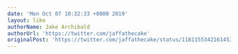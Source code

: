 ```yaml
---
date: 'Mon Oct 07 10:32:33 +0000 2019'
layout: like
authorName: Jake Archibald
authorUrl: 'https://twitter.com/jaffathecake'
originalPost: 'https://twitter.com/jaffathecake/status/1181155342161453056'
---
```

